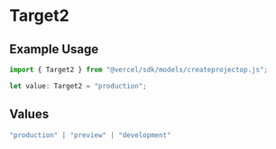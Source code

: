 # Target2

## Example Usage

```typescript
import { Target2 } from "@vercel/sdk/models/createprojectop.js";

let value: Target2 = "production";
```

## Values

```typescript
"production" | "preview" | "development"
```